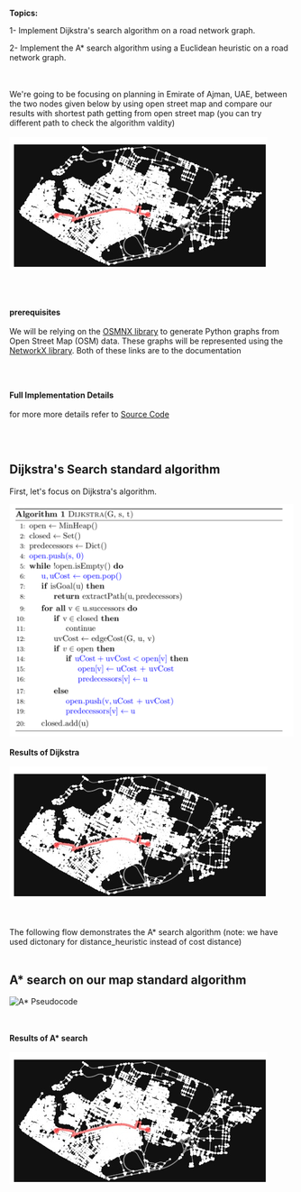 <b>Topics:</b>

1- Implement Dijkstra&#39;s search algorithm on a road network graph.

2- Implement the A\* search algorithm using a Euclidean heuristic on a road network graph.

<br></br>
We're going to be focusing on planning in Emirate of Ajman, UAE, between the two nodes given below by using open street map and compare our results with shortest path getting from open street map (you can try different path to check the algorithm valdity) 
<br></br>
![path](https://github.com/halhwadi/Dijkstra-s-search-algorithm-and-A-search-algorithm/blob/main/map.jpg)
<br></br>
<br></br>

<b>prerequisites</b>
<br></br>
We will be relying on the [OSMNX library](https://osmnx.readthedocs.io/en/stable/) to generate Python graphs from Open Street Map (OSM) data. These graphs will be represented using the [NetworkX library](https://networkx.github.io/documentation/stable/). Both of these links are to the documentation

<br></br>

<b>Full Implementation Details</b>
<br></br>
for more more details refer to 
[Source Code](https://github.com/halhwadi/Dijkstra-s-search-algorithm-and-A-search-algorithm/blob/main/Dijkstra's%20search%20algorithm%20and%20A%20search%20algorithm.ipynb)

<br></br>
## Dijkstra&#39;s Search standard algorithm

First, let&#39;s focus on Dijkstra&#39;s algorithm.

![Dijkstra&#39;s Pseudocode](dijkstra.png)
<br></br>
<b>Results of Dijkstra </b>
<br></br>
![path](https://github.com/halhwadi/Dijkstra-s-search-algorithm-and-A-search-algorithm/blob/main/map.jpg)

<br></br>
The following flow demonstrates the A\* search algorithm (note: we have used dictonary for distance_heuristic instead of cost distance)
<br></br>


## A\* search on our map standard algorithm

![A\* Pseudocode](a\_star.png)

<br></br>
<b>Results of A\* search </b>
<br></br>
![path](https://github.com/halhwadi/Dijkstra-s-search-algorithm-and-A-search-algorithm/blob/main/map.jpg)
<br></br>
